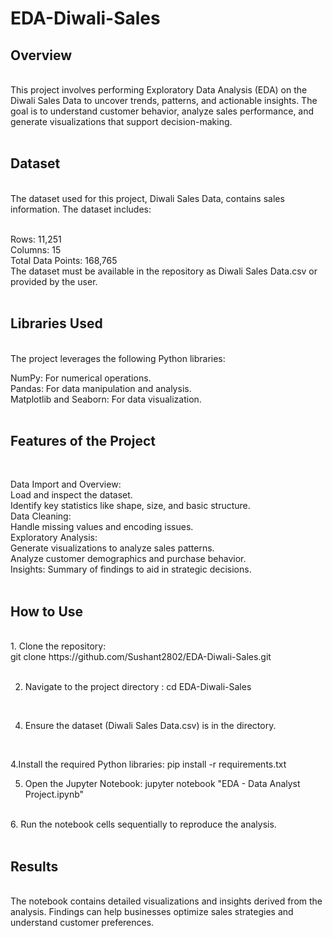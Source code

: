 # EDA-Diwali-Sales

## Overview
<br>
This project involves performing Exploratory Data Analysis (EDA) on the Diwali Sales Data to uncover trends, patterns, and actionable insights. The goal is to understand customer behavior, analyze sales performance, and generate visualizations that support decision-making.
<br>
<br>

## Dataset 
<br>
The dataset used for this project, Diwali Sales Data, contains sales information. The dataset includes:
<br>
<br>

Rows: 11,251
<br>
Columns: 15
<br>
Total Data Points: 168,765
<br>
The dataset must be available in the repository as Diwali Sales Data.csv or provided by the user.
<br>
<br>

## Libraries Used
<br>
The project leverages the following Python libraries:
<br>

NumPy: For numerical operations.
<br>
Pandas: For data manipulation and analysis.
<br>
Matplotlib and Seaborn: For data visualization.
<br>
<br>

## Features of the Project
<br>

Data Import and Overview:
<br>
Load and inspect the dataset.
<br>
Identify key statistics like shape, size, and basic structure.
<br>
Data Cleaning:
<br>
Handle missing values and encoding issues.
<br>
Exploratory Analysis:
<br>
Generate visualizations to analyze sales patterns.
<br>
Analyze customer demographics and purchase behavior.
<br>
Insights:
Summary of findings to aid in strategic decisions.
<br>
<br>

## How to Use
<br>
1. Clone the repository:
<br>
git clone https://github.com/Sushant2802/EDA-Diwali-Sales.git
<br>
<br>

2. Navigate to the project directory : 
cd EDA-Diwali-Sales
<br>

4. Ensure the dataset (Diwali Sales Data.csv) is in the directory.
<br>

4.Install the required Python libraries:
pip install -r requirements.txt
<br>

5. Open the Jupyter Notebook:
jupyter notebook "EDA - Data Analyst Project.ipynb"
<br>
6. Run the notebook cells sequentially to reproduce the analysis.
<br>
<br>

## Results
<br>
The notebook contains detailed visualizations and insights derived from the analysis. Findings can help businesses optimize sales strategies and understand customer preferences.
<br>
<br>

